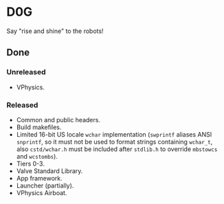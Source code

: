 ﻿# D0G
Say "rise and shine" to the robots!

## Done
### Unreleased
* VPhysics.

### Released
* Common and public headers.
* Build makefiles.
* Limited 16-bit US locale `wchar` implementation (`swprintf` aliases ANSI `snprintf`, so it must not be used to format strings containing `wchar_t`, also `cstd/wchar.h` must be included after `stdlib.h` to override `mbstowcs` and `wcstombs`).
* Tiers 0-3.
* Valve Standard Library.
* App framework.
* Launcher (partially).
* VPhysics Airboat.
